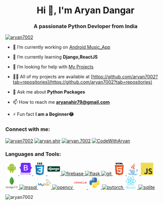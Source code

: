 <h1 align="center">Hi 👋, I'm Aryan Dangar</h1>
<h3 align="center">A passionate Python Devloper from India</h3>

<p align="left"> <a href="https://twitter.com/Aryan7002" target="blank"><img src="https://img.shields.io/twitter/follow/aryan7002?logo=twitter&style=for-the-badge" alt="aryan7002" /></a> </p>

- 🔭 I’m currently working on [Android Music_App](https://github.com/aryan7002/pdfExtractor-Python)

- 🌱 I’m currently learning **Django,ReactJS**

- 🤝 I’m looking for help with [My Projects](https://github.com/aryan7002?tab=repositories)

- 👨‍💻 All of my projects are available at [https://github.com/aryan7002?tab=repositories](https://github.com/aryan7002?tab=repositories)

- 💬 Ask me about **Python Packages**

- 📫 How to reach me **aryanahir79@gmail.com**

- ⚡ Fun fact **I am a Beginner😂**

<h3 align="left">Connect with me:</h3>
<p align="left">
<a href="https://twitter.com/aryan7002" target="blank"><img align="center" src="https://cdn.jsdelivr.net/npm/simple-icons@3.0.1/icons/twitter.svg" alt="aryan7002" height="30" width="40" /></a>
<a href="https://fb.com/aryan.dangar.184" target="blank"><img align="center" src="https://cdn.jsdelivr.net/npm/simple-icons@3.0.1/icons/facebook.svg" alt="aryan ahir" height="30" width="40" /></a>
<a href="https://instagram.com/aryan.7002/" target="blank"><img align="center" src="https://cdn.jsdelivr.net/npm/simple-icons@3.0.1/icons/instagram.svg" alt="aryan.7002" height="30" width="40" /></a>
<a href="https://www.youtube.com/c/uctpxvbx03jh54xq3gyqscna" target="blank"><img align="center" src="https://cdn.jsdelivr.net/npm/simple-icons@3.0.1/icons/youtube.svg" alt="CodeWithAryan" height="30" width="40" /></a>
</p>

<h3 align="left">Languages and Tools:</h3>
<p align="left"> <a href="https://developer.android.com" target="_blank"> <img src="https://raw.githubusercontent.com/devicons/devicon/master/icons/android/android-original-wordmark.svg" alt="android" width="40" height="40"/> </a> <a href="https://getbootstrap.com" target="_blank"> <img src="https://raw.githubusercontent.com/devicons/devicon/master/icons/bootstrap/bootstrap-plain-wordmark.svg" alt="bootstrap" width="40" height="40"/> </a> <a href="https://www.w3schools.com/css/" target="_blank"> <img src="https://raw.githubusercontent.com/devicons/devicon/master/icons/css3/css3-original-wordmark.svg" alt="css3" width="40" height="40"/> </a> <a href="https://www.djangoproject.com/" target="_blank"> <img src="https://raw.githubusercontent.com/devicons/devicon/master/icons/django/django-original.svg" alt="django" width="40" height="40"/> </a> <a href="https://firebase.google.com/" target="_blank"> <img src="https://www.vectorlogo.zone/logos/firebase/firebase-icon.svg" alt="firebase" width="40" height="40"/> </a> <a href="https://flask.palletsprojects.com/" target="_blank"> <img src="https://www.vectorlogo.zone/logos/pocoo_flask/pocoo_flask-icon.svg" alt="flask" width="40" height="40"/> </a> <a href="https://git-scm.com/" target="_blank"> <img src="https://www.vectorlogo.zone/logos/git-scm/git-scm-icon.svg" alt="git" width="40" height="40"/> </a> <a href="https://www.w3.org/html/" target="_blank"> <img src="https://raw.githubusercontent.com/devicons/devicon/master/icons/html5/html5-original-wordmark.svg" alt="html5" width="40" height="40"/> </a> <a href="https://www.java.com" target="_blank"> <img src="https://raw.githubusercontent.com/devicons/devicon/master/icons/java/java-original.svg" alt="java" width="40" height="40"/> </a> <a href="https://developer.mozilla.org/en-US/docs/Web/JavaScript" target="_blank"> <img src="https://raw.githubusercontent.com/devicons/devicon/master/icons/javascript/javascript-original.svg" alt="javascript" width="40" height="40"/> </a> <a href="https://www.mongodb.com/" target="_blank"> <img src="https://raw.githubusercontent.com/devicons/devicon/master/icons/mongodb/mongodb-original-wordmark.svg" alt="mongodb" width="40" height="40"/> </a> <a href="https://www.microsoft.com/en-us/sql-server" target="_blank"> <img src="https://cdn.worldvectorlogo.com/logos/microsoft-sql-server.svg" alt="mssql" width="40" height="40"/> </a> <a href="https://www.mysql.com/" target="_blank"> <img src="https://raw.githubusercontent.com/devicons/devicon/master/icons/mysql/mysql-original-wordmark.svg" alt="mysql" width="40" height="40"/> </a> <a href="https://opencv.org/" target="_blank"> <img src="https://www.vectorlogo.zone/logos/opencv/opencv-icon.svg" alt="opencv" width="40" height="40"/> </a> <a href="https://www.oracle.com/" target="_blank"> <img src="https://raw.githubusercontent.com/devicons/devicon/master/icons/oracle/oracle-original.svg" alt="oracle" width="40" height="40"/> </a> <a href="https://www.python.org" target="_blank"> <img src="https://raw.githubusercontent.com/devicons/devicon/master/icons/python/python-original.svg" alt="python" width="40" height="40"/> </a> <a href="https://pytorch.org/" target="_blank"> <img src="https://www.vectorlogo.zone/logos/pytorch/pytorch-icon.svg" alt="pytorch" width="40" height="40"/> </a> <a href="https://reactjs.org/" target="_blank"> <img src="https://raw.githubusercontent.com/devicons/devicon/master/icons/react/react-original-wordmark.svg" alt="react" width="40" height="40"/> </a> <a href="https://www.sqlite.org/" target="_blank"> <img src="https://www.vectorlogo.zone/logos/sqlite/sqlite-icon.svg" alt="sqlite" width="40" height="40"/> </a> </p>

<p><img align="left" src="https://github-readme-stats.vercel.app/api/top-langs?username=aryan7002&show_icons=true&locale=en&layout=compact" alt="aryan7002" /></p>

